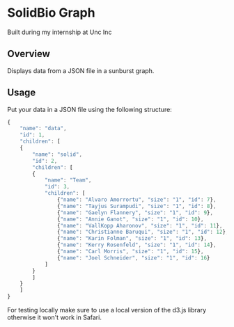 # SolidBio Graph

Built during my internship at Unc Inc

## Overview

Displays data from a JSON file in a sunburst graph.

## Usage

Put your data in a JSON file using the following structure:

```js
{
	"name": "data",
	"id": 1,
	"children": [
	{
		"name": "solid",
		"id": 2,
		"children": [
		{
			"name": "Team",
			"id": 3,
			"children": [
				{"name": "Alvaro Amorrortu", "size": "1", "id": 7},
				{"name": "Tayjus Surampudi", "size": "1", "id": 8},
				{"name": "Gaelyn Flannery", "size": "1", "id": 9},
				{"name": "Annie Ganot", "size": "1", "id": 10},
				{"name": "VallKopp Aharonov", "size": "1", "id": 11},
				{"name": "Christianne Baruqui", "size": "1", "id": 12},
				{"name": "Karin Folman", "size": "1", "id": 13},
				{"name": "Kerry Rosenfeld", "size": "1", "id": 14},
				{"name": "Carl Morris", "size": "1", "id": 15},
				{"name": "Joel Schneider", "size": "1", "id": 16}
			]
		}
		]
	}
	]
}
```

For testing locally make sure to use a local version of the d3.js library otherwise it won't work in Safari.


